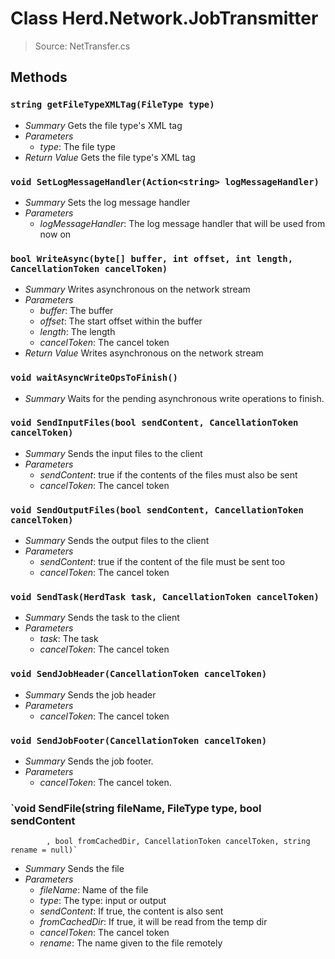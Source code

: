 # Class Herd.Network.JobTransmitter
> Source: NetTransfer.cs
## Methods
### `string getFileTypeXMLTag(FileType type)`
* *Summary*
  Gets the file type's XML tag
* *Parameters*
  * _type_: The file type
* *Return Value*
  Gets the file type's XML tag
### `void SetLogMessageHandler(Action<string> logMessageHandler)`
* *Summary*
  Sets the log message handler
* *Parameters*
  * _logMessageHandler_: The log message handler that will be used from now on
### `bool WriteAsync(byte[] buffer, int offset, int length, CancellationToken cancelToken)`
* *Summary*
  Writes asynchronous on the network stream
* *Parameters*
  * _buffer_: The buffer
  * _offset_: The start offset within the buffer
  * _length_: The length
  * _cancelToken_: The cancel token
* *Return Value*
  Writes asynchronous on the network stream
### `void waitAsyncWriteOpsToFinish()`
* *Summary*
  Waits for the pending asynchronous write operations to finish.
### `void SendInputFiles(bool sendContent, CancellationToken cancelToken)`
* *Summary*
  Sends the input files to the client
* *Parameters*
  * _sendContent_: true if the contents of the files must also be sent
  * _cancelToken_: The cancel token
### `void SendOutputFiles(bool sendContent, CancellationToken cancelToken)`
* *Summary*
  Sends the output files to the client
* *Parameters*
  * _sendContent_: true if the content of the file must be sent too
  * _cancelToken_: The cancel token
### `void SendTask(HerdTask task, CancellationToken cancelToken)`
* *Summary*
  Sends the task to the client
* *Parameters*
  * _task_: The task
  * _cancelToken_: The cancel token
### `void SendJobHeader(CancellationToken cancelToken)`
* *Summary*
  Sends the job header
* *Parameters*
  * _cancelToken_: The cancel token
### `void SendJobFooter(CancellationToken cancelToken)`
* *Summary*
  Sends the job footer.
* *Parameters*
  * _cancelToken_: The cancel token.
### `void SendFile(string fileName, FileType type, bool sendContent
            , bool fromCachedDir, CancellationToken cancelToken, string rename = null)`
* *Summary*
  Sends the file
* *Parameters*
  * _fileName_: Name of the file
  * _type_: The type: input or output
  * _sendContent_: If true, the content is also sent
  * _fromCachedDir_: If true, it will be read from the temp dir
  * _cancelToken_: The cancel token
  * _rename_: The name given to the file remotely
